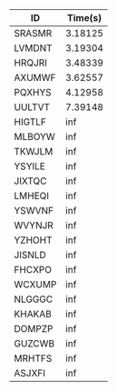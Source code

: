 |ID|Time(s)|
|-|-|
|SRASMR|3.18125|
|LVMDNT|3.19304|
|HRQJRI|3.48339|
|AXUMWF|3.62557|
|PQXHYS|4.12958|
|UULTVT|7.39148|
|HIGTLF|inf|
|MLBOYW|inf|
|TKWJLM|inf|
|YSYILE|inf|
|JIXTQC|inf|
|LMHEQI|inf|
|YSWVNF|inf|
|WVYNJR|inf|
|YZHOHT|inf|
|JISNLD|inf|
|FHCXPO|inf|
|WCXUMP|inf|
|NLGGGC|inf|
|KHAKAB|inf|
|DOMPZP|inf|
|GUZCWB|inf|
|MRHTFS|inf|
|ASJXFI|inf|
